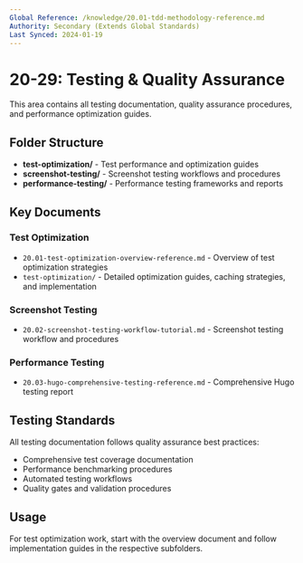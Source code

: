 ```yaml
---
Global Reference: /knowledge/20.01-tdd-methodology-reference.md
Authority: Secondary (Extends Global Standards)
Last Synced: 2024-01-19
---
```


# 20-29: Testing & Quality Assurance

This area contains all testing documentation, quality assurance procedures, and performance optimization guides.

## Folder Structure

- **test-optimization/** - Test performance and optimization guides
- **screenshot-testing/** - Screenshot testing workflows and procedures
- **performance-testing/** - Performance testing frameworks and reports

## Key Documents

### Test Optimization

- `20.01-test-optimization-overview-reference.md` - Overview of test optimization strategies
- `test-optimization/` - Detailed optimization guides, caching strategies, and implementation

### Screenshot Testing

- `20.02-screenshot-testing-workflow-tutorial.md` - Screenshot testing workflow and procedures

### Performance Testing

- `20.03-hugo-comprehensive-testing-reference.md` - Comprehensive Hugo testing report

## Testing Standards

All testing documentation follows quality assurance best practices:

- Comprehensive test coverage documentation
- Performance benchmarking procedures
- Automated testing workflows
- Quality gates and validation procedures

## Usage

For test optimization work, start with the overview document and follow implementation guides in the respective subfolders.
